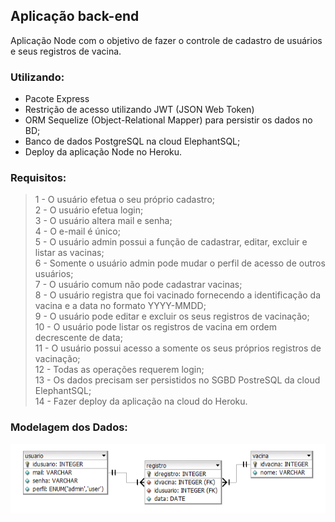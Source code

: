 ## Aplicação back-end
Aplicação Node com o objetivo de fazer o controle de cadastro de usuários e seus registros de vacina.

### Utilizando:
- Pacote Express
- Restrição de acesso utilizando JWT (JSON Web Token)
- ORM Sequelize (Object-Relational Mapper) para persistir os dados no BD;
- Banco de dados PostgreSQL na cloud ElephantSQL;
- Deploy da aplicação Node no Heroku.

### Requisitos:
> 1 -  O usuário efetua o seu próprio cadastro; <br /> 
2 - O usuário efetua login;<br /> 
3 - O usuário altera mail e senha;<br /> 
4 - O e-mail é único;<br /> 
5 - O usuário admin possui a função de cadastrar, editar, excluir e listar as vacinas;<br /> 
6 - Somente o usuário admin pode mudar o perfil de acesso de outros usuários;<br /> 
7 - O usuário comum não pode cadastrar vacinas;<br /> 
8 - O usuário registra que foi vacinado fornecendo a identificação da vacina e a data no formato YYYY-MMDD;<br /> 
9 - O usuário pode editar e excluir os seus registros de vacinação;<br /> 
10 - O usuário pode listar os registros de vacina em ordem decrescente de data;<br /> 
11 - O usuário possui acesso a somente os seus próprios registros de vacinação;<br /> 
12 - Todas as operações requerem login;<br /> 
13 - Os dados precisam ser persistidos no SGBD PostreSQL da cloud ElephantSQL;<br /> 
14 - Fazer deploy da aplicação na cloud do Heroku.<br /> 

### Modelagem dos Dados:
![](https://github.com/rafaeldossper/app-vacinas/blob/main/Imagem/Modelagem.png)
